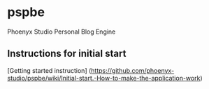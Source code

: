 # pspbe
Phoenyx Studio Personal Blog Engine

## Instructions for initial start

[Getting started instruction] (https://github.com/phoenyx-studio/pspbe/wiki/Initial-start.-How-to-make-the-application-work)